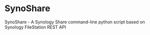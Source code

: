 # SynoShare
SynoShare - A Synology Share command-line python script based on Synology FileStation REST API
